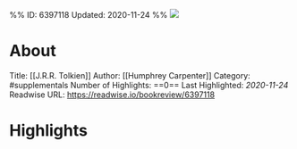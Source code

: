 %%
ID: 6397118
Updated: 2020-11-24
%%
![](https://images-na.ssl-images-amazon.com/images/I/51ssudEPcGL._SL500_.jpg)

# About
Title: [[J.R.R. Tolkien]]
Author: [[Humphrey Carpenter]]
Category: #supplementals
Number of Highlights: ==0==
Last Highlighted: *2020-11-24*
Readwise URL: https://readwise.io/bookreview/6397118

# Highlights 